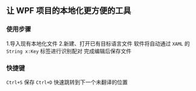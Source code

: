 ## 让 WPF 项目的本地化更方便的工具

### 使用步骤
1.导入现有本地化文件
2.新建、打开已有目标语言文件
软件将自动通过 `XAML` 的 `String x:Key` 标签进行识别配对
完成编辑后保存文件

### 快捷键
`Ctrl+S` 保存
`Ctrl+D` 快速跳转到下一个未翻译的位置